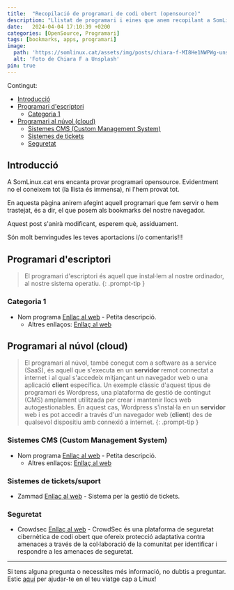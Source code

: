 ```yaml
---
title:  "Recopilació de programari de codi obert (opensource)"
description: "Llistat de programari i eines que anem recopilant a SomLinux.cat"
date:   2024-04-04 17:10:39 +0200
categories: [OpenSource, Programari]
tags: [bookmarks, apps, programari]
image:
  path: 'https://somlinux.cat/assets/img/posts/chiara-f-MI8He1NWPWg-unsplash.jpg'
  alt: 'Foto de Chiara F a Unsplash'
pin: true
---
```

Contingut:
- [Introducció](#introducció)
- [Programari d'escriptori](#programari-descriptori)
  - [Categoria 1](#categoria-1)
- [Programari al núvol (cloud)](#programari-al-núvol-cloud)
  - [Sistemes CMS (Custom Management System)](#sistemes-cms-custom-management-system)
  - [Sistemes de tickets](#sistemes-de-tickets)
  - [Seguretat](#seguretat)

## Introducció

A SomLinux.cat ens encanta provar programari opensource. Evidentment no el coneixem tot (la llista és immensa), ni l'hem provat tot.

En aquesta pàgina anirem afegint aquell programari que fem servir o hem trastejat, és a dir, el que posem als bookmarks del nostre navegador.

Aquest post s'anirà modificant, esperem què, assiduament.

Són molt benvingudes les teves aportacions i/o comentaris!!!

## Programari d'escriptori

> El programari d'escriptori és aquell que instal·lem al nostre ordinador, al nostre sistema operatiu. 
{: .prompt-tip }

### Categoria 1

- Nom programa [Enllaç al web](#) - Petita descripció. 
  - Altres enllaços: [Enllaç al web](#)


## Programari al núvol (cloud)

> El programari al núvol, també conegut com a software as a service (SaaS), és aquell que s'executa en un **servidor** remot connectat a internet i al qual s'accedeix mitjançant un navegador web o una aplicació **client** específica. Un exemple clàssic d'aquest tipus de programari és Wordpress, una plataforma de gestió de contingut (CMS) amplament utilitzada per crear i mantenir llocs web autogestionables. En aquest cas, Wordpress s'instal·la en un **servidor** web i es pot accedir a través d'un navegador web (**client**) des de qualsevol dispositiu amb connexió a internet.
{: .prompt-tip }

### Sistemes CMS (Custom Management System)

- Nom programa [Enllaç al web](#) - Petita descripció. 
  - Altres enllaços: [Enllaç al web](#)

### Sistemes de tickets/suport

- Zammad [Enllaç al web](https://zammad.org/) - Sistema per la gestió de tickets. 

### Seguretat

- Crowdsec [Enllaç al web](https://www.crowdsec.net/) - CrowdSec és una plataforma de seguretat cibernètica de codi obert que ofereix protecció adaptativa contra amenaces a través de la col·laboració de la comunitat per identificar i respondre a les amenaces de seguretat.

---

Si tens alguna pregunta o necessites més informació, no dubtis a preguntar. Estic [aquí](mailto:suport@somlinux.cat) per ajudar-te en el teu viatge cap a Linux!